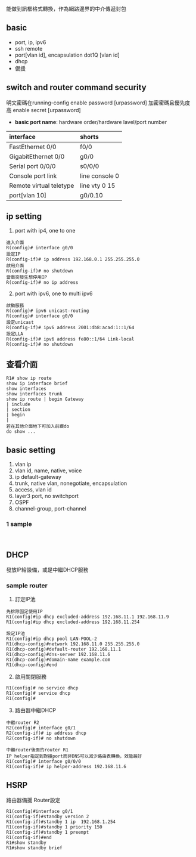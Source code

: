 能做到訊框格式轉換，作為網路邊界的中介傳遞封包

## basic
- port, ip, ipv6
- ssh remote
- port[vlan id], encapsulation dot1Q [vlan id]
- dhcp
- 備援

## switch and router command security
明文密碼在running-config
enable password [urpassword]
加密密碼且優先度高
enable secret [urpassword]


- **basic port name**: hardware order/hardware lavel/port number

| interface | shorts |
|:-|:-|
| FastEthernet 0/0 | f0/0 |
| GigabitEthernet 0/0 | g0/0 |
| Serial port 0/0/0  | s0/0/0 |
| Console port link | line console 0 |
| Remote virtual teletype | line vty 0 15 |
| port[vlan 10] | g0/0.10 |

## ip setting
1. port with ip4, one to one
```console
進入介面
R(config)# interface g0/0
設定IP
R(config-if)# ip address 192.168.0.1 255.255.255.0
啟用介面
R(config-if)# no shutdown
當衝突發生想停用IP
R(config-if)# no ip address
```
2. port with ipv6, one to multi ipv6
```console
啟動服務
R(config)# ipv6 unicast-routing
R(config)# interface g0/0
設定unicast
R(config-if)# ipv6 address 2001:db8:acad:1::1/64
設定LLA
R(config-if)# ipv6 address fe80::1/64 Link-local
R(config-if)# no shutdown
```



## 查看介面
```console
R1# show ip route
show ip interface brief
show interfaces
show interfaces trunk
show ip route | begin Gateway
| include
| section
| begin
| 
若在其他介面地下可加入前綴do
do show ...

```


## basic setting
1. vlan ip
2. vlan id, name, native, voice
3. ip default-gateway
4. trunk, native vlan, nonegotiate, encapsulation
5. access, vlan id
6. layer3 port, no switchport
7. OSPF
8. channel-group, port-channel

### 1 sample
```


```



## DHCP
發放IP給設備，或是中繼DHCP服務
### sample router
1. 訂定IP池
```console
先排除固定使用IP
R1(config)#ip dhcp excluded-address 192.168.11.1 192.168.11.9
R1(config)#ip dhcp excluded-address 192.168.11.254

設定IP池
R1(config)#ip dhcp pool LAN-POOL-2
R1(dhcp-config)#network 192.168.11.0 255.255.255.0
R1(dhcp-config)#default-router 192.168.11.1
R1(dhcp-config)#dns-server 192.168.11.6
R1(dhcp-config)#domain-name example.com
R1(dhcp-config)#end
```

2. 啟用關閉服務
```
R1(config)# no service dhcp
R1(config)# service dhcp
R1(config)#
```

3. 路由器中繼DHCP
```
中繼router R2
R2(config)# interface g0/1
R2(config-if)# ip address dhcp
R2(config-if)# no shutdown

中繼router後面的router R1
IP helper指定到對接port而非DNS可以減少路由表轉換，效能最好
R1(config)# interface g0/0/0
R1(config-if)# ip helper-address 192.168.11.6
```


## HSRP
路由器備援
Router設定
```
R1(config)#interface g0/1
R1(config-if)#standby version 2
R1(config-if)#standby 1 ip  192.168.1.254
R1(config-if)#standby 1 priority 150
R1(config-if)#standby 1 preempt 
R1(config-if)#end
R1#show standby 
R1#show standby brief
```







